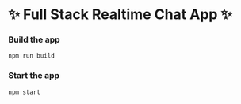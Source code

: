 # ✨ Full Stack Realtime Chat App ✨





### Build the app

```shell
npm run build
```

### Start the app

```shell
npm start
```
